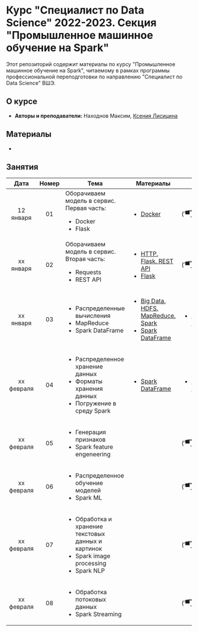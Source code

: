 # Курс "Специалист по Data Science" 2022-2023. Секция "Промышленное машинное обучение на Spark"

Этот репозиторий содержит материалы по курсу "Промышленное машинное обучение на Spark", читаемому в рамках программы профессиональной переподготовки по направлению "Специалист по Data Science" ВШЭ.

## О курсе

* **Авторы и преподаватели:** Находнов Максим, [Ксения Лисицина](https://github.com/ksenilis/Spark_hse_DPO)

## Материалы

*
## Занятия

|    Дата    | Номер | Тема                                                         | Материалы                                                    | ДЗ                                                           |
| :--------: | :---: | ------------------------------------------------------------ | ------------------------------------------------------------ | ------------------------------------------------------------ |
| 12 января  |  01   | Оборачиваем модель в сервис. Первая часть:<ul><li>Docker</li><li>Flask</li></ul> | <ul><li>[Docker](Seminars/Seminar%2001/Docker)</li></ul>     | ( ͡▀̿ ̿ ͜ʖ ͡▀̿ ̿ )                                                  |
| xx января  |  02   | Оборачиваем модель в сервис. Вторая часть:<ul><li>Requests</li><li>REST API</li></ul> | <ul><li>[HTTP. Flask. REST API](Seminars/Seminar%2002/HTTP.%20Flask.%20REST%20API.ipynb)</li><li>[Flask](Seminars/Seminar%2002/Flask)</li></ul> | ( ͡▀̿ ̿ ͜ʖ ͡▀̿ ̿ )                                                  |
| xx января  |  03   | <ul><li>Распределенные вычисления</li><li>MapReduce</li><li>Spark DataFrame</li></ul> | <ul><li>[Big Data. HDFS. MapReduce. Spark](Seminars/Seminar%2003/Big%20Data.%20HDFS.%20MapReduce.%20Spark.pdf)</li><li>[Spark DataFrame](Seminars/Seminar%2003/Spark%20DataFrame%20Basics.ipynb)</li></ul> | <ul><li>[Spark DataFrame](Tasks/Task%2001/Task%2001.ipynb)</li></ul> |
| xx февраля |  04   | <ul><li>Распределенное хранение данных</li><li>Форматы хранения данных</li><li>Погружение в среду Spark</li></ul> | <ul><li>[Spark DataFrame](Seminars/Seminar%2004/Spark%20Details.ipynb)</li></ul> | <ul><li>[Spark Details](Tasks/Task%2002/Task%2002.ipynb)</li></ul> |
| xx февраля |  05   | <ul><li>Генерация признаков</li><li>Spark feature engeneering</li></ul> |                                                              | ( ͡▀̿ ̿ ͜ʖ ͡▀̿ ̿ )                                                  |
| xx февраля |  06   | <ul><li>Распределенное обучение моделей</li><li>Spark ML</li></ul> |                                                              | ( ͡▀̿ ̿ ͜ʖ ͡▀̿ ̿ )                                                  |
| xx февраля |  07   | <ul><li>Обработка и хранение текстовых данных и картинок</li><li>Spark image processing</li><li>Spark NLP</li></ul> |                                                              | ( ͡▀̿ ̿ ͜ʖ ͡▀̿ ̿ )                                                  |
| xx февраля |  08   | <ul><li>Обработка потоковых данных</li><li>Spark Streaming</li></ul> |                                                              | ( ͡▀̿ ̿ ͜ʖ ͡▀̿ ̿ )                                                  |
